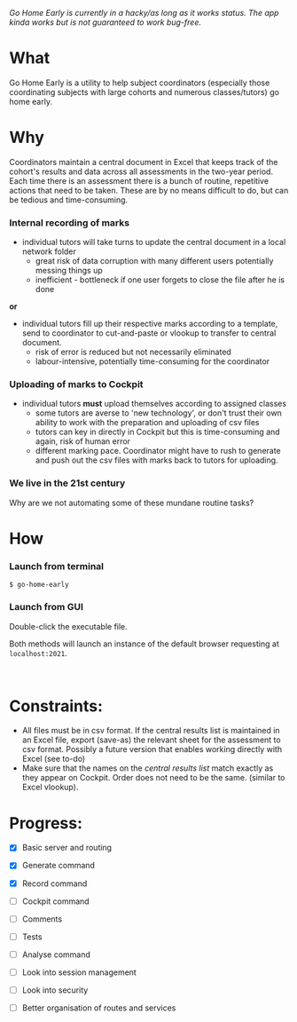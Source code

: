*Go Home Early is currently in a hacky/as long as it works status. The app kinda works but is not guaranteed to work bug-free.*

# What
Go Home Early is a utility to help subject coordinators (especially those coordinating subjects with large cohorts and numerous classes/tutors) go home early.

# Why
Coordinators maintain a central document in Excel that keeps track of the cohort's results and data across all assessments in the two-year period. Each time there is an assessment there is a bunch of routine, repetitive actions that need to be taken. These are by no means difficult to do, but can be tedious and time-consuming.  

### Internal recording of marks
- individual tutors will take turns to update the central document in a local network folder
    - great risk of data corruption with many different users potentially messing things up
    - inefficient - bottleneck if one user forgets to close the file after he is done

**or**

- individual tutors fill up their respective marks according to a template, send to coordinator to cut-and-paste or vlookup to transfer to central document.
    - risk of error is reduced but not necessarily eliminated
    - labour-intensive, potentially time-consuming for the coordinator

### Uploading of marks to Cockpit
- individual tutors **must** upload themselves according to assigned classes
    - some tutors are averse to 'new technology', or don't trust their own ability to work with the preparation and uploading of csv files
    - tutors can key in directly in Cockpit but this is time-consuming and again, risk of human error
    - different marking pace. Coordinator might have to rush to generate and push out the csv files with marks back to tutors for uploading.

### We live in the 21st century
Why are we not automating some of these mundane routine tasks?


# How  

### Launch from terminal
```
$ go-home-early
```
### Launch from GUI
Double-click the executable file.

Both methods will launch an instance of the default browser requesting at `localhost:2021`.  
  
<br>


# Constraints:
- All files must be in csv format. If the central results list is maintained in an Excel file, export (save-as) the relevant sheet for the assessment to csv format. Possibly a future version that enables working directly with Excel (see to-do)
- Make sure that the names on the *central results list* match exactly as they appear on Cockpit. Order does not need to be the same. (similar to Excel vlookup).


# Progress:  
- [x] Basic server and routing
- [x] Generate command
- [x] Record command
- [ ] Cockpit command
- [ ] Comments
- [ ] Tests
- [ ] Analyse command
- [ ] Look into session management
- [ ] Look into security
- [ ] Better organisation of routes and services  

